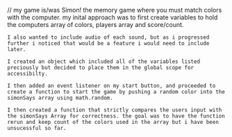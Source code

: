 // my game is/was Simon! the memory game where you must match colors with the computer.
    my inital approach was to first create variables to hold the computers array of colors, players array and score/count.

    I also wanted to include audio of each sound, but as i progressed further i noticed that would be a feature i would need to include later.

    I created an object which included all of the variables listed preciously but decided to place them in the global scope for accessibilty.

    I then added an event listener on my start button, and proceeded to create a function to start the game by pushing a random color into the simonSays array using math.random.

    I then created a function that strictly compares the users input with the simonSays Array for correctness. the goal was to have the function rerun and keep count of the colors used in the array but i have been unsucessful so far.

    